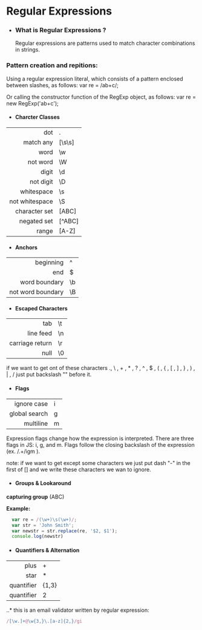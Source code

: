 # Regular Expressions

- ### What is Regular Expressions ?
 
  Regular expressions are patterns used to match character combinations in strings. 

### Pattern creation and repitions:
  Using a regular expression literal, which consists of a pattern enclosed between slashes, as follows:
var re = /ab+c/;

Or calling the constructor function of the RegExp object, as follows:
  var re = new RegExp('ab+c');

- #### Charcter Classes
|                |         |
|---------------:| --------|
| dot            | .       |
| match any      | [\s\s]  |
| word           | \w      |
| not word       | \W      |
| digit          | \d      |
| not digit      | \D      |
| whitespace     | \s      |
| not whitespace | \S      |
| character set  | [ABC]   |
| negated set    | [^ABC]  |
| range          | [A-Z]   |

- #### Anchors
|                   |       |
| -----------------:|:------|
| beginning         | ^     |
| end               | $     |
| word boundary     | \b    |
| not word boundary | \B    |

- #### Escaped Characters
|                 |         |
| ---------------:|:--------|
| tab             | \t      |
| line feed       | \n      |
| carriage return | \r      |
| null            | \0      |

if we want to get ont of these characters ., \ , + , * , ? , ^ , $ , ( , { , [ , ] , } , ) , | , /
just put backslash "\" before it.

- #### Flags
|                |       |
|---------------:|:------|
| ignore case    | i     |
| global search  | g     |
| multiline      | m     |

Expression flags change how the expression is interpreted. There are three flags in JS: i, g, and m. Flags follow the closing backslash of the expression (ex. /.+/igm ).

note: if we want to get except some characters we just put dash "-" in the first of [] and we write these characters we wan to ignore.

- #### Groups & Lookaround
**capturing group** (ABC)

**Example:**
```javascript
  var re = /(\w+)\s(\w+)/;
  var str = 'John Smith';
  var newstr = str.replace(re, '$2, $1');
  console.log(newstr)
```
- #### Quantifiers & Alternation
|           |       |
|----------:|:------|
| plus      | +     |
| star      | *     |
| quantifier| {1,3} |
| quantifier| 2     |


..* this is an email validator written by regular expression:
```javascript
/[\w.]+@\w{3,}\.[a-z]{2,}/gi
```

